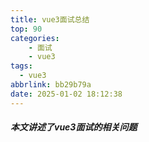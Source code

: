 ```yaml
---
title: vue3面试总结
top: 90
categories: 
    - 面试
    - vue3
tags:
  - vue3
abbrlink: bb29b79a
date: 2025-01-02 18:12:38
---
```


##### 本文讲述了vue3面试的相关问题
<!-- more -->